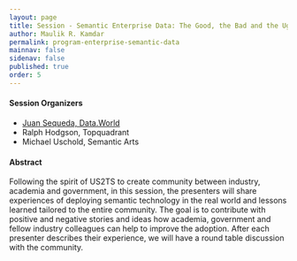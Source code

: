```yaml
---
layout: page
title: Session - Semantic Enterprise Data: The Good, the Bad and the Ugly
author: Maulik R. Kamdar
permalink: program-enterprise-semantic-data
mainnav: false
sidenav: false
published: true
order: 5
---
```


#### Session Organizers
- [Juan Sequeda, Data.World](http://juansequeda.com/)
- Ralph Hodgson, Topquadrant
- Michael Uschold, Semantic Arts

#### Abstract
Following the spirit of US2TS to create community between industry, academia and government, in this session, the presenters will share experiences of deploying semantic technology in the real world and lessons learned tailored to the entire community. The goal is to contribute with positive and negative stories and ideas how academia, government and fellow industry colleagues can help to improve the adoption. After each presenter describes their experience, we will have a round table discussion with the community. 